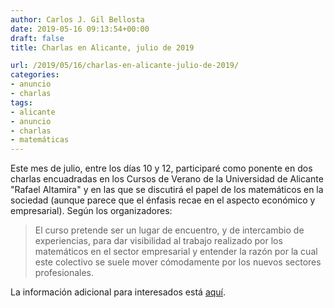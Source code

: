 ```yaml
---
author: Carlos J. Gil Bellosta
date: 2019-05-16 09:13:54+00:00
draft: false
title: Charlas en Alicante, julio de 2019

url: /2019/05/16/charlas-en-alicante-julio-de-2019/
categories:
- anuncio
- charlas
tags:
- alicante
- anuncio
- charlas
- matemáticas
---
```


Este mes de julio, entre los días 10 y 12, participaré como ponente en dos charlas encuadradas en los Cursos de Verano de la Universidad de Alicante "Rafael Altamira" y en las que se discutirá el papel de los matemáticos en la sociedad (aunque parece que el énfasis recae en el aspecto económico y empresarial). Según los organizadores:

>El curso pretende ser un lugar de encuentro, y de intercambio de experiencias, para dar visibilidad al trabajo realizado por los matemáticos en el sector empresarial y entender la razón por la cual este colectivo se suele mover cómodamente por los nuevos sectores profesionales.

La información adicional para interesados está [aquí](https://web.ua.es/es/verano/2019/campus/matematicos-en-la-sociedad.html).